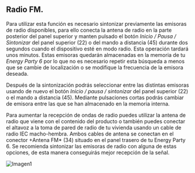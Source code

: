 ## Radio FM.

Para utilizar esta función es necesario sintonizar previamente las emisoras de radio disponibles, para ello conecta la antena de radio en la parte posterior del panel superior y manten pulsado el botón *Inicio / Pausa / Sintonizar* del panel superior (22) o del mando a distancia (45) durante dos segundos cuando el dispositivo esté en modo radio. Esta operación tardará unos minutos. Estas emisoras quedarán almacenadas en la memoria de tu *Energy Party 6* por lo que no es necesario repetir esta búsqueda a menos que se cambie de localización o se modifique la frecuencia de la emisora deseada.

Después de la sintonización podrás seleccionar entre las distintas emisoras usando de nuevo el botón *Inicio / pausa / sintonizar* del panel superior (22) o el mando a distancia (45). Mediante pulsaciones cortas podrás cambiar de emisora entre las que se han almacenado en la memoria interna.

Para aumentar la recepción de ondas de radio puedes utilizar la antena de radio que viene con el contenido del producto o también puedes conectar el altavoz a la toma de pared de radio de tu vivienda usando un cable de radio IEC macho-hembra. Ambos cables de antena se conectan en el conector +Antena FM* (34) situado en el panel trasero de tu Energy Party 6. Se recomienda sintonizar las emisoras de radio con alguna de estas opciones, de esta manera conseguirás mejor recepción de la señal.

   ![Imagen1](http://static.energysistem.com/images/manuals/42360/59563b1c48efa.jpg)
   
